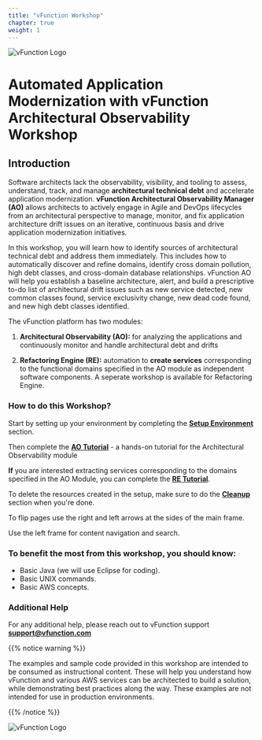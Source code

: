 ```yaml
---
title: "vFunction Workshop"
chapter: true
weight: 1
---
```


![vFunction Logo](/images/vFunction.png)

# Automated Application Modernization with vFunction Architectural Observability Workshop

## Introduction

Software architects lack the observability, visibility, and tooling to assess, understand, track, and manage **architectural technical debt** and accelerate application modernization. **vFunction Architectural Observability Manager (AO)** allows architects to actively engage in Agile and DevOps lifecycles from an architectural perspective to manage, monitor, and fix application architecture drift issues on an iterative, continuous basis and drive application modernization initiatives. 

In this workshop, you will learn how to identify sources of architectural technical debt and address them immediately. This includes how to automatically discover and refine domains, identify cross domain pollution, high debt classes, and cross-domain database relationships. vFunction AO will help you establish a baseline architecture, alert, and build a prescriptive to-do list of architectural drift issues such as new service detected, new common classes found, service exclusivity change, new dead code found, and new high debt classes identified. 

The vFunction platform has two modules:

1. **Architectural Observability (AO):** for analyzing the applications and continuously monitor and handle architectural debt and drifts

2. **Refactoring Engine (RE):** automation to **create services** corresponding to the functional domains specified in the AO module as independent software components. A seperate workshop is available for Refactoring Engine. 

### How to do this Workshop?

Start by setting up your environment by completing the **[Setup Environment](/10_setup.html)** section.

Then complete the **[AO Tutorial](/100_architectural-observability.html)** - a hands-on tutorial for the Architectural Observability module

**If** you are interested extracting services corresponding to the domains specified in the AO Module, you can complete the **[RE Tutorial](https://awsworkshop.io/)**.

To delete the resources created in the setup, make sure to do the **[Cleanup](/300_cleanup.html)** section when you're done.

To flip pages use the right and left arrows at the sides of the main frame.

Use the left frame for content navigation and search.

### To benefit the most from this workshop, you should know:

- Basic Java (we will use Eclipse for coding).
- Basic UNIX commands.
- Basic AWS concepts.

### Additional Help
For any additional help, please reach out to vFunction support **[support@vfunction.com](mailto:support@vfunction.com)**

{{% notice warning %}}
<p style='text-align: left;'>
The examples and sample code provided in this workshop are intended to be consumed as instructional content. These will help you understand how vFunction and various AWS services can be architected to build a solution, while demonstrating best practices along the way. These examples are not intended for use in production environments.
</p>
{{% /notice %}}

![vFunction Logo](/images/vFunction.png)


